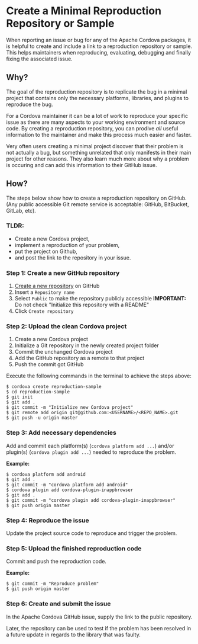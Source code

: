 # Create a Minimal Reproduction Repository or Sample

When reporting an issue or bug for any of the Apache Cordova packages, it is helpful to create and include a link to a reproduction repository or sample. This helps maintainers when reproducing, evaluating, debugging and finally fixing the associated issue.

## Why?

The goal of the reproduction repository is to replicate the bug in a minimal project that contains only the necessary platforms, libraries, and plugins to reproduce the bug.

For a Cordova maintainer it can be a lot of work to reproduce your specific issue as there are many aspects to your  working environment and source code. By creating a reproduction repository, you can prodive _all_ useful information to the maintainer and make this process much easier and faster.

Very often users creating a minimal project discover that their problem is not actually a bug, but something unrelated that only manifests in their main project for other reasons. They also learn much more about why a problem is occuring and can add this information to their GitHub issue.

## How?

The steps below show how to create a reproduction repository on GitHub. (Any public accessible Git remote service is acceptable: GitHub, BitBucket, GitLab, etc).

### TLDR:

- Create a new Cordova project,
- implement a reproduction of your problem,
- put the project on Github,
- and post the link to the repository in your issue.

### Step 1: Create a new GitHub repository

1. [Create a new repository](https://github.com/new) on GitHub
1. Insert a `Repository name`
1. Select `Public` to make the repository publicly accessible
    **IMPORTANT:** Do not check "Initialize this repository with a README"
1. Click `Create repository`

### Step 2: Upload the clean Cordova project

1. Create a new Cordova project
1. Initialize a Git repository in the newly created project folder
1. Commit the unchanged Cordova project
1. Add the GitHub repository as a remote to that project
1. Push the commit got GitHub

Execute the following commands in the terminal to achieve the steps above:

```
$ cordova create reproduction-sample
$ cd reproduction-sample
$ git init
$ git add .
$ git commit -m "Initialize new Cordova project"
$ git remote add origin git@github.com:<USERNAME>/<REPO_NAME>.git
$ git push -u origin master
```

### Step 3: Add necessary dependencies

Add and commit each platform(s) (`cordova platform add ...`) and/or plugin(s) (`cordova plugin add ...`) needed to reproduce the problem.

**Example:**
```
$ cordova platform add android
$ git add .
$ git commit -m "cordova platform add android"
$ cordova plugin add cordova-plugin-inappbrowser
$ git add .
$ git commit -m "cordova plugin add cordova-plugin-inappbrowser"
$ git push origin master
```

### Step 4: Reproduce the issue

Update the project source code to reproduce and trigger the problem.

### Step 5: Upload the finished reproduction code

Commit and push the reproduction code.

**Example:**
```
$ git commit -m "Reproduce problem"
$ git push origin master
```

### Step 6: Create and submit the issue

In the Apache Cordova GitHub issue, supply the link to the public repository.

Later, the repository can be used to test if the problem has been resolved in a future update in regards to the library that was faulty.
